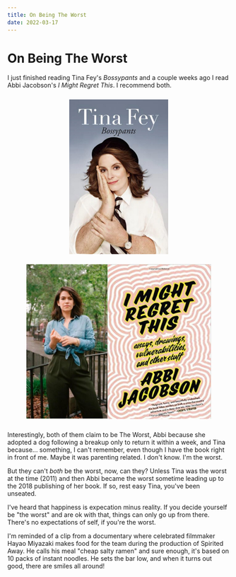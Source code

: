 ```yaml
---
title: On Being The Worst
date: 2022-03-17
---
```


# On Being The Worst

I just finished reading Tina Fey's *Bossypants* and a couple weeks ago I read Abbi Jacobson's *I Might Regret This*. I recommend both.

<div style="text-align: center">
  <img src="/assets/bossypants.jpg" height=350 style="margin: 10px">
  <img src="/assets/i_might_regret_this.jpg" height=350 style="margin: 10px">
</div>

Interestingly, both of them claim to be The Worst, Abbi because she adopted a dog following a breakup only to return it within a week, and Tina because... something, I can't remember, even though I have the book right in front of me. Maybe it was parenting related. I don't know. I'm the worst.

But they can't *both* be the worst, now, can they? Unless Tina was the worst at the time (2011) and then Abbi became the worst sometime leading up to the 2018 publishing of her book. If so, rest easy Tina, you've been unseated.

I've heard that happiness is expecation minus reality. If you decide yourself be "the worst" and are ok with that, things can only go up from there. There's no expectations of self, if you're the worst.

I'm reminded of a clip from a documentary where celebrated filmmaker Hayao Miyazaki makes food for the team during the production of Spirited Away. He calls his meal "cheap salty ramen" and sure enough, it's based on 10 packs of instant noodles. He sets the bar low, and when it turns out good, there are smiles all around!
